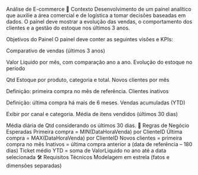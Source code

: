 Análise de E-commerce
📌 Contexto
Desenvolvimento de um painel analítico que auxilie a área comercial e de logística a tomar decisões baseadas em dados.
O painel deve mostrar a evolução das vendas, o comportamento dos clientes e a gestão do estoque nos últimos 3 anos.

Objetivos do Painel
O painel deve conter as seguintes visões e KPIs:

Comparativo de vendas (últimos 3 anos)

Valor Liquido por mês, com comparação ano a ano.
Evolução do estoque no período

Qtd Estoque por produto, categoria e total.
Novos clientes por mês

Definição: primeira compra no mês de referência.
Clientes inativos

Definição: última compra há mais de 6 meses.
Vendas acumuladas (YTD)

Exibir por canal e categoria.
Média de itens vendidos (últimos 30 dias)

Média diária de Qtd considerando os últimos 30 dias.
📏 Regras de Negócio Esperadas
Primeira compra = MIN(DataHoraVenda) por ClienteID
Última compra = MAX(DataHoraVenda) por ClienteID
Novos clientes = primeira compra no mês
Inativos = última compra anterior a (data de referência – 180 dias)
Ticket médio 
YTD = soma de ValorLiquido no ano até a data selecionada
🛠 Requisitos Técnicos
Modelagem em estrela (fatos e dimensões separadas)

